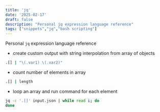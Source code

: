 ```yaml
---
title: 'jq'
date: '2025-02-17'
draft: false
description: "Personal jq expression language reference"
tags: ["snippets","jq","bash scripting"]
---
```


Personal `jq` expression language reference

- create custom output with string interpolation from array of objects

```bash
.[] | "\(.var1) \(.var2)"
```

- count number of elements in array

```bash
.[] | length
```

- loop an array and run command for each element

```bash
jq -c '.[]' input.json | while read i; do
done
```
